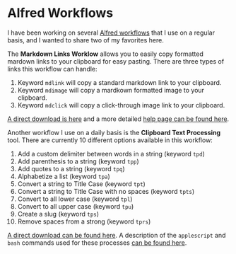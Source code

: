   
# Alfred Workflows  
  
I have been working on several [Alfred workflows](https://github.com/unforswearing/alfredWorkflows) that I use on a regular basis, and I wanted to share two of my favorites here.  
  
The **Markdown Links Worklow** allows you to easily copy formatted mardown links to your clipboard for easy pasting. There are three types of links this workflow can handle:  
  
  1. Keyword `mdlink` will copy a standard markdown link to your clipboard.   
  2. Keyword `mdimage` will copy a mardkown formatted image to your clipboard.   
  3. Keyword `mdclick` will copy a click-through image link to your clipboard.   
  
[A direct download is here](https://github.com/unforswearing/alfredWorkflows/blob/master/Markdown%20Links.alfredworkflow?raw=true) and a more detailed [help page can be found here](https://github.com/unforswearing/alfredWorkflows/blob/master/help/MDLinksHelp.md).    
    
Another workflow I use on a daily basis is the **Clipboard Text Processing** tool. There are currently 10 different options available in this workflow:  
  
  1. Add a custom delimiter between words in a string (keyword `tpd`)   
  2. Add parenthesis to a string (keyword `tpp`)   
  3. Add quotes to a string (keyword `tpq`)   
  4. Alphabetize a list (keyword `tpa`)   
  5. Convert a string to Title Case (keyword `tpt`)   
  6. Convert a string to Title Case with no spaces (keyword `tpts`)   
  7. Convert to all lower case (keyword `tpl`)   
  8. Convert to all upper case (keyword `tpu`)   
  9. Create a slug (keyword `tps`)   
  10. Remove spaces from a strong (keyword `tprs`)   
  
[A direct download can be found here](https://github.com/unforswearing/alfredWorkflows/blob/master/Clipboard%20Text%20Processing.alfredworkflow?raw=true). A description of the `applescript` and `bash` commands used for these processes [can be found here](https://github.com/unforswearing/alfredWorkflows/blob/master/help/ClipboardTextProcessing.md).  